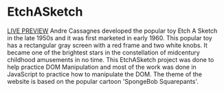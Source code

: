 # EtchASketch
[LIVE PREVIEW](https://clever-malabi-576cfc.netlify.app/) Andre Cassagnes developed the popular toy Etch A Sketch in the late 1950s and it was first marketed in early 1960. This popular toy has a rectangular gray screen with a red frame and two white knobs. It became one of the brightest stars in the constellation of midcentury childhood amusements in no time.
This EtchASketch project was done to help practice DOM Manipulation and most of the work was done in JavaScript to practice how to manipulate the DOM. The theme of the website is based on the popular cartoon 'SpongeBob Squarepants'.
